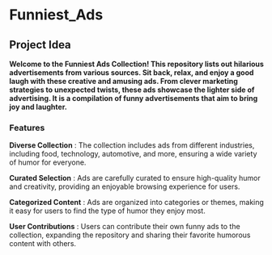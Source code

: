 # Funniest_Ads

## Project Idea

**Welcome to the Funniest Ads Collection! This repository lists out hilarious advertisements from various sources. Sit back, relax, and enjoy a good laugh with these creative and amusing ads. From clever marketing strategies to unexpected twists, these ads showcase the lighter side of advertising. It is a compilation of funny advertisements that aim to bring joy and laughter.**

### Features

**Diverse Collection** : The collection includes ads from different industries, including food, technology, automotive, and more, ensuring a wide variety of humor for everyone.

**Curated Selection** : Ads are carefully curated to ensure high-quality humor and creativity, providing an enjoyable browsing experience for users.

**Categorized Content** : Ads are organized into categories or themes, making it easy for users to find the type of humor they enjoy most.

**User Contributions** : Users can contribute their own funny ads to the collection, expanding the repository and sharing their favorite humorous content with others.
